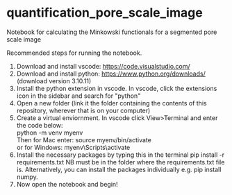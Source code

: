 # quantification_pore_scale_image
Notebook for calculating the Minkowski functionals for a segmented pore scale image

Recommended steps for running the notebook. 
1. Download and install vscode: https://code.visualstudio.com/
2. Download and install python: https://www.python.org/downloads/ (download version 3.10.11)
3. Install the python extension in vscode. In vscode, click the extensions icon in the sidebar and search for "python"
4. Open a new folder (link it the folder containing the contents of this repository, wherever that is on your computer)
5. Create a virtual enviornment. In vscode click View>Terminal and enter the code below:     
   python -m venv myenv    
   Then for Mac enter: source myenv/bin/activate   
   or for Windows: myenv\Scripts\activate   
7. Install the necessary packages by typing this in the terminal
   pip install -r requirements.txt
   NB must be in the folder where the requirements.txt file is. Alternatively, you can install the packages individually e.g. pip install numpy.
8. Now open the notebook and begin! 

